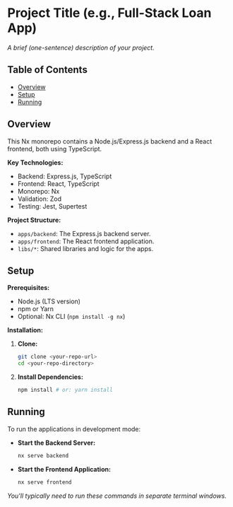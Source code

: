 # Project Title (e.g., Full-Stack Loan App)

_A brief (one-sentence) description of your project._

## Table of Contents

- [Overview](#overview)
- [Setup](#setup)
- [Running](#running)

## Overview

This Nx monorepo contains a Node.js/Express.js backend and a React frontend, both using TypeScript.

**Key Technologies:**

- Backend: Express.js, TypeScript
- Frontend: React, TypeScript
- Monorepo: Nx
- Validation: Zod
- Testing: Jest, Supertest

**Project Structure:**

- `apps/backend`: The Express.js backend server.
- `apps/frontend`: The React frontend application.
- `libs/*`: Shared libraries and logic for the apps.

## Setup

**Prerequisites:**

- Node.js (LTS version)
- npm or Yarn
- Optional: Nx CLI (`npm install -g nx`)

**Installation:**

1.  **Clone:**
    ```bash
    git clone <your-repo-url>
    cd <your-repo-directory>
    ```
2.  **Install Dependencies:**
    ```bash
    npm install # or: yarn install
    ```

## Running

To run the applications in development mode:

- **Start the Backend Server:**
  ```bash
  nx serve backend
  ```
- **Start the Frontend Application:**
  ```bash
  nx serve frontend
  ```

_You'll typically need to run these commands in separate terminal windows._
